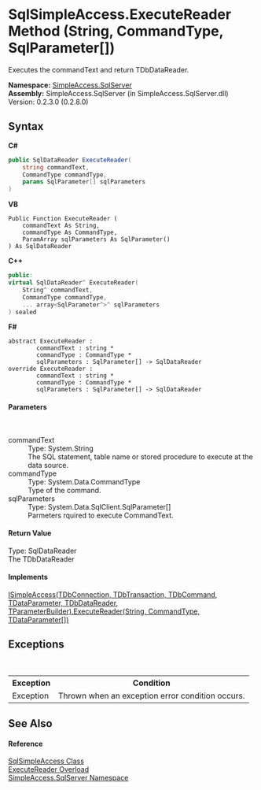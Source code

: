 # SqlSimpleAccess.ExecuteReader Method (String, CommandType, SqlParameter[])
 

Executes the commandText and return TDbDataReader.

**Namespace:**&nbsp;<a href="N_SimpleAccess_SqlServer">SimpleAccess.SqlServer</a><br />**Assembly:**&nbsp;SimpleAccess.SqlServer (in SimpleAccess.SqlServer.dll) Version: 0.2.3.0 (0.2.8.0)

## Syntax

**C#**<br />
``` C#
public SqlDataReader ExecuteReader(
	string commandText,
	CommandType commandType,
	params SqlParameter[] sqlParameters
)
```

**VB**<br />
``` VB
Public Function ExecuteReader ( 
	commandText As String,
	commandType As CommandType,
	ParamArray sqlParameters As SqlParameter()
) As SqlDataReader
```

**C++**<br />
``` C++
public:
virtual SqlDataReader^ ExecuteReader(
	String^ commandText, 
	CommandType commandType, 
	... array<SqlParameter^>^ sqlParameters
) sealed
```

**F#**<br />
``` F#
abstract ExecuteReader : 
        commandText : string * 
        commandType : CommandType * 
        sqlParameters : SqlParameter[] -> SqlDataReader 
override ExecuteReader : 
        commandText : string * 
        commandType : CommandType * 
        sqlParameters : SqlParameter[] -> SqlDataReader 
```


#### Parameters
&nbsp;<dl><dt>commandText</dt><dd>Type: System.String<br />The SQL statement, table name or stored procedure to execute at the data source.</dd><dt>commandType</dt><dd>Type: System.Data.CommandType<br />Type of the command.</dd><dt>sqlParameters</dt><dd>Type: System.Data.SqlClient.SqlParameter[]<br />Parmeters rquired to execute CommandText.</dd></dl>

#### Return Value
Type: SqlDataReader<br />The TDbDataReader

#### Implements
<a href="M_SimpleAccess_Core_ISimpleAccess_6_ExecuteReader_2">ISimpleAccess(TDbConnection, TDbTransaction, TDbCommand, TDataParameter, TDbDataReader, TParameterBuilder).ExecuteReader(String, CommandType, TDataParameter[])</a><br />

## Exceptions
&nbsp;<table><tr><th>Exception</th><th>Condition</th></tr><tr><td>Exception</td><td>Thrown when an exception error condition occurs.</td></tr></table>

## See Also


#### Reference
<a href="T_SimpleAccess_SqlServer_SqlSimpleAccess">SqlSimpleAccess Class</a><br /><a href="Overload_SimpleAccess_SqlServer_SqlSimpleAccess_ExecuteReader">ExecuteReader Overload</a><br /><a href="N_SimpleAccess_SqlServer">SimpleAccess.SqlServer Namespace</a><br />